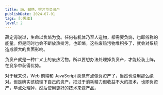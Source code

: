 ```yaml
---
title: 熵、散热、排污与负资产
publishDate: 2024-07-01
tags: [💡思维]
level: 2
---
```


薛定谔说过，生命以负熵为食。任何有机体乃至人造物，都需要负熵，也即俗称的能量。但是同时也会不断放热排污，也即熵。这些废热污物堆积多了，就会对系统造成很大的负面影响。

负资产就是一种广义上的废热污物。所以要想办法处理掉负资产，才能轻装上阵，在竞争中获得优势。

对于我来说，Web 前端和 JavaScript 感觉有点像负资产了，当然也没用那么绝对。但是确实该梳理下自己的资产，把过于消耗精力但收益不大的技术，也即负资产，早点处理掉，然后使用更好的技术来做产品。
